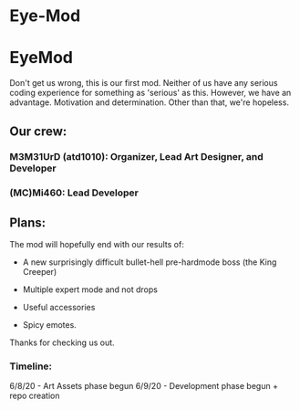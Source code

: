# Eye-Mod

# EyeMod

Don't get us wrong, this is our first mod. Neither of us have any serious coding experience for something as 'serious' as this.
However, we have an advantage. Motivation and determination. Other than that, we're hopeless.

## Our crew:

### M3M31UrD (atd1010): Organizer, Lead Art Designer, and Developer

### (MC)Mi460: Lead Developer


## Plans:

The mod will hopefully end with our results of:

- A new surprisingly difficult bullet-hell pre-hardmode boss (the King Creeper)

- Multiple expert mode and not drops

- Useful accessories

- Spicy emotes.



Thanks for checking us out.

### Timeline:

6/8/20 - Art Assets phase begun
6/9/20 - Development phase begun + repo creation
